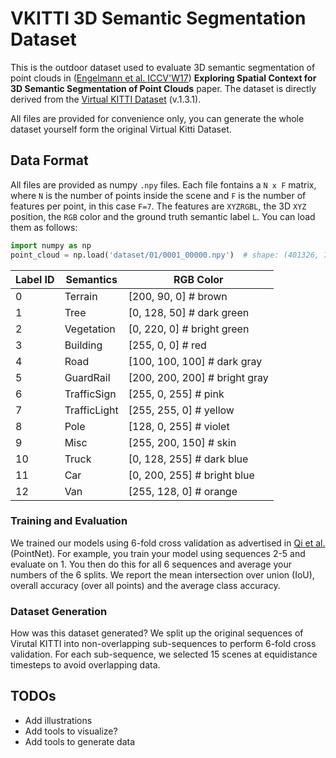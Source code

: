 # VKITTI 3D Semantic Segmentation Dataset

This is the outdoor dataset used to evaluate 3D semantic segmentation of point clouds in ([Engelmann et al. ICCV'W17](https://www.vision.rwth-aachen.de/page/3dsemseg)) **Exploring Spatial Context for 3D Semantic Segmentation of Point Clouds** paper.
The dataset is directly derived from the [Virtual KITTI Dataset](http://www.europe.naverlabs.com/Research/Computer-Vision/Proxy-Virtual-Worlds) (v.1.3.1).

All files are provided for convenience only, you can generate the whole dataset yourself form the original Virtual Kitti Dataset.

## Data Format
All files are provided as numpy ```.npy``` files.
Each file fontains a ```N x F``` matrix, where ```N``` is the number of points inside the scene and ```F``` is the number of features per point, in this case ```F=7```.
The features are ```XYZRGBL```, the 3D ```XYZ``` position, the ```RGB``` color and the ground truth semantic label ```L```. 
You can load them as follows:
```python
import numpy as np
point_cloud = np.load('dataset/01/0001_00000.npy')  # shape: (401326, 7)
```

| Label ID | Semantics | RGB Color |
|----------|-----------|-----------|
| 0  | Terrain |       [200, 90, 0]       # brown |
| 1  | Tree |          [0, 128, 50]       # dark green|
| 2  | Vegetation |    [0, 220, 0]        # bright green|
| 3  | Building |      [255, 0, 0]        # red|
| 4  | Road |          [100, 100, 100]    # dark gray|
| 5  | GuardRail |     [200, 200, 200]    # bright gray|
| 6  | TrafficSign |   [255, 0, 255]      # pink|
| 7  | TrafficLight |  [255, 255, 0]      # yellow|
| 8  | Pole |          [128, 0, 255]      # violet|
| 9  | Misc |          [255, 200, 150]    # skin|
| 10 | Truck |         [0, 128, 255]      # dark blue|
| 11 | Car |           [0, 200, 255]      # bright blue|
| 12 | Van |           [255, 128, 0]      # orange|

### Training and Evaluation
We trained our models using 6-fold cross validation as advertised in [Qi et al.](https://arxiv.org/pdf/1612.00593.pdf) (PointNet). For example, you train your model using sequences 2-5 and evaluate on 1. You then do this for all 6 sequences and average your numbers of the 6 splits.
We report the mean intersection over union (IoU), overall accuracy (over all points) and the average class accuracy.

### Dataset Generation
How was this dataset generated?
We split up the original sequences of Virutal KITTI into non-overlapping sub-sequences to perform 6-fold cross validation.
For each sub-sequence, we selected 15 scenes at equidistance timesteps to avoid overlapping data.

## TODOs
* Add illustrations
* Add tools to visualize?
* Add tools to generate data
